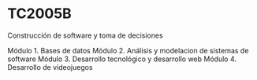 # TC2005B
Construcción de software y toma de decisiones 

Módulo 1. Bases de datos
Módulo 2. Análisis y modelacion de sistemas de software
Módulo 3. Desarrollo tecnológico y desarrollo web
Módulo 4. Desarrollo de videojuegos
